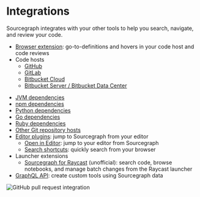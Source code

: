 # Integrations

Sourcegraph integrates with your other tools to help you search, navigate, and review your code.

- [Browser extension](browser_extension/index.md): go-to-definitions and hovers in your code host and code reviews
- Code hosts
  - [GitHub](github.md)
  - [GitLab](gitlab.md)
  - [Bitbucket Cloud](bitbucket_cloud.md)
  - [Bitbucket Server / Bitbucket Data Center](bitbucket_server.md)
<!--  - [Phabricator](phabricator.md) -->
<!--  - [AWS CodeCommit](aws_codecommit.md) -->
<!--  - [Gitolite](gitolite.md) -->
  - [JVM dependencies](jvm.md)
  - [npm dependencies](npm.md)
  - [Python dependencies](python.md)
  - [Go dependencies](go.md)
  - [Ruby dependencies](ruby.md)
  - [Other Git repository hosts](../admin/external_service/other.md)
  - [Editor plugins](editor.md): jump to Sourcegraph from your editor
    - [Open in Editor](open_in_editor.md): jump to your editor from Sourcegraph
    - [Search shortcuts](browser_extension/how-tos/browser_search_engine.md): quickly search from your browser
  - Launcher extensions
    - [Sourcegraph for Raycast](https://www.raycast.com/bobheadxi/sourcegraph) (unofficial): search code, browse
      notebooks, and manage batch changes from the Raycast launcher
- [GraphQL API](../api/graphql/index.md): create custom tools using Sourcegraph data

![GitHub pull request integration](https://storage.googleapis.com/sourcegraph-assets/code-graph/docs/github-pr.png)
